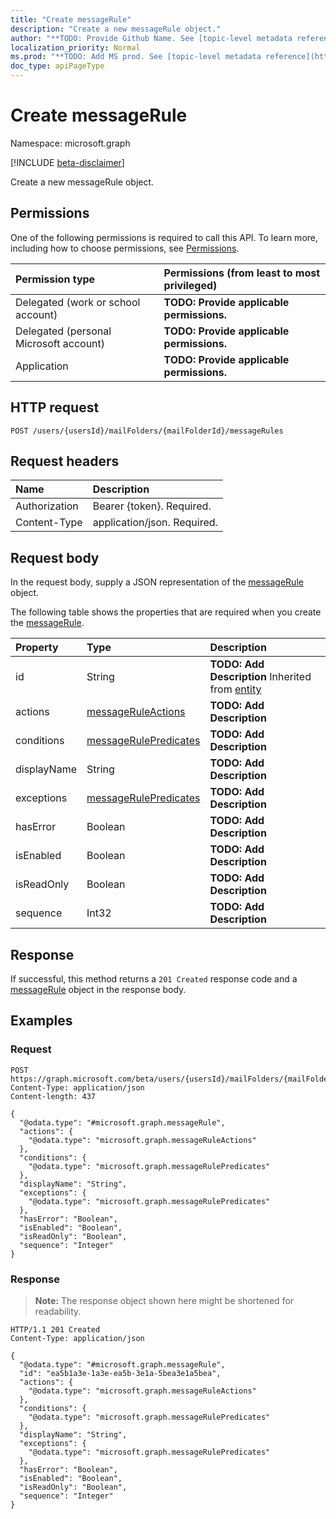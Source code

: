 ```yaml
---
title: "Create messageRule"
description: "Create a new messageRule object."
author: "**TODO: Provide Github Name. See [topic-level metadata reference](https://msgo.azurewebsites.net/add/document/guidelines/metadata.html#topic-level-metadata)**"
localization_priority: Normal
ms.prod: "**TODO: Add MS prod. See [topic-level metadata reference](https://msgo.azurewebsites.net/add/document/guidelines/metadata.html#topic-level-metadata)**"
doc_type: apiPageType
---
```


# Create messageRule
Namespace: microsoft.graph

[!INCLUDE [beta-disclaimer](../../includes/beta-disclaimer.md)]

Create a new messageRule object.

## Permissions
One of the following permissions is required to call this API. To learn more, including how to choose permissions, see [Permissions](/graph/permissions-reference).

|Permission type|Permissions (from least to most privileged)|
|:---|:---|
|Delegated (work or school account)|**TODO: Provide applicable permissions.**|
|Delegated (personal Microsoft account)|**TODO: Provide applicable permissions.**|
|Application|**TODO: Provide applicable permissions.**|

## HTTP request

<!-- {
  "blockType": "ignored"
}
-->
``` http
POST /users/{usersId}/mailFolders/{mailFolderId}/messageRules
```

## Request headers
|Name|Description|
|:---|:---|
|Authorization|Bearer {token}. Required.|
|Content-Type|application/json. Required.|

## Request body
In the request body, supply a JSON representation of the [messageRule](../resources/messagerule.md) object.

The following table shows the properties that are required when you create the [messageRule](../resources/messagerule.md).

|Property|Type|Description|
|:---|:---|:---|
|id|String|**TODO: Add Description** Inherited from [entity](../resources/entity.md)|
|actions|[messageRuleActions](../resources/messageruleactions.md)|**TODO: Add Description**|
|conditions|[messageRulePredicates](../resources/messagerulepredicates.md)|**TODO: Add Description**|
|displayName|String|**TODO: Add Description**|
|exceptions|[messageRulePredicates](../resources/messagerulepredicates.md)|**TODO: Add Description**|
|hasError|Boolean|**TODO: Add Description**|
|isEnabled|Boolean|**TODO: Add Description**|
|isReadOnly|Boolean|**TODO: Add Description**|
|sequence|Int32|**TODO: Add Description**|



## Response

If successful, this method returns a `201 Created` response code and a [messageRule](../resources/messagerule.md) object in the response body.

## Examples

### Request
<!-- {
  "blockType": "request",
  "name": "create_messagerule_from_"
}
-->
``` http
POST https://graph.microsoft.com/beta/users/{usersId}/mailFolders/{mailFolderId}/messageRules
Content-Type: application/json
Content-length: 437

{
  "@odata.type": "#microsoft.graph.messageRule",
  "actions": {
    "@odata.type": "microsoft.graph.messageRuleActions"
  },
  "conditions": {
    "@odata.type": "microsoft.graph.messageRulePredicates"
  },
  "displayName": "String",
  "exceptions": {
    "@odata.type": "microsoft.graph.messageRulePredicates"
  },
  "hasError": "Boolean",
  "isEnabled": "Boolean",
  "isReadOnly": "Boolean",
  "sequence": "Integer"
}
```


### Response
>**Note:** The response object shown here might be shortened for readability.
<!-- {
  "blockType": "response",
  "truncated": true,
  "@odata.type": "microsoft.graph.messageRule"
}
-->
``` http
HTTP/1.1 201 Created
Content-Type: application/json

{
  "@odata.type": "#microsoft.graph.messageRule",
  "id": "ea5b1a3e-1a3e-ea5b-3e1a-5bea3e1a5bea",
  "actions": {
    "@odata.type": "microsoft.graph.messageRuleActions"
  },
  "conditions": {
    "@odata.type": "microsoft.graph.messageRulePredicates"
  },
  "displayName": "String",
  "exceptions": {
    "@odata.type": "microsoft.graph.messageRulePredicates"
  },
  "hasError": "Boolean",
  "isEnabled": "Boolean",
  "isReadOnly": "Boolean",
  "sequence": "Integer"
}
```

